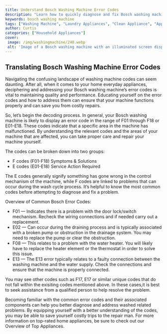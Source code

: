 ```yaml
---
title: Understand Bosch Washing Machine Error Codes
description: "Learn how to quickly diagnose and fix Bosch washing machine error codes so you can keep your clothes looking their best Find out what to do if you get an error message on your Bosch washing machine and how to fix it"
keywords: bosch washing machine
tags: ["Washing Machine", "Laundry Appliances", "Clean Appliance", "Appliance Brand"]
author: Curtis
categories: ["Household Appliances"]
cover: 
 image: /img/washingmachine/248.webp
 alt: 'Image of a Bosch washing machine with an illuminated screen displaying a list of error codes'
---
```

## Translating Bosch Washing Machine Error Codes

Navigating the confusing landscape of washing machine codes can seem daunting. After all, when it comes to your home everyday appliances, deciphering and addressing your Bosch washing machine’s error codes is vital to maintaining quality and performance. Educating yourself on the error codes and how to address them can ensure that your machine functions properly and can save you from costly repairs. 

So, let’s begin the decoding process. In general, your Bosch washing machine is likely to display an error code in the range of F01 through F18 or E01-E18. These codes indicate that a specific area in the machine has malfunctioned. By understanding the relevant codes and the areas of your machine that are affected, you can take proper care and repair your machine yourself. 

The codes can be broken down into two groups:

 * F codes (F01-F18) Symptoms & Solutions
 * E codes (E01-E18) Service Action Required
 
The E codes generally signify something has gone wrong in the control mechanism of the machine, while F codes are linked to problems that can occur during the wash cycle process. It’s helpful to know the most common codes before attempting to diagnose and fix a problem. 

Overview of Common Bosch Error Codes: 
* F01 — Indicates there is a problem with the door lock/switch mechanism. Recheck the wiring connections and if needed carry out a replacement. 
* E02 — Can occur during the draining process and is typically associated with a broken pump or obstruction in the drainage system. You may need to replace the pump or clear the obstruction. 
* F08 — This relates to a problem with the water heater. You will likely have to replace the heater element or the thermostat in order to solve this issue. 
* E13 — The E13 error typically relates to a faulty connection between the washing machine and the water supply. Check the connections and ensure that the machine is properly connected.

You may see other codes such as F17, E17 or similar unique codes that do not fall within the exisiting codes mentioned above. In these cases,it is best to seek assistance from a qualified person to help resolve the problem.

Becoming familiar with the common error codes and their associated components can help you better diagnose and address washed related problems. By equipping yourself with a better understanding of the codes, you may be able to save yourself costly trips to the repair man. For more information on top-rated home appliances, be sure to check out our Overview of Top Appliances.

